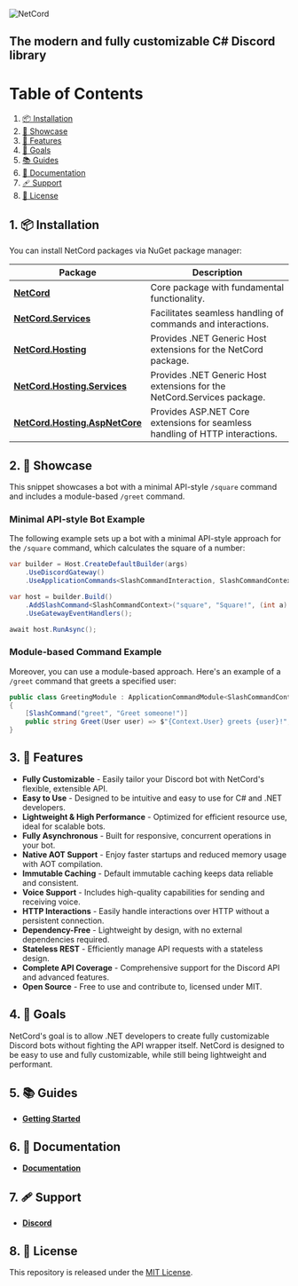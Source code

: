 ![NetCord](https://raw.githubusercontent.com/NetCordDev/NetCord/alpha/Resources/Logo/png/BigOutline.png)

## The modern and fully customizable C# Discord library

# Table of Contents

1. [📦 Installation](#installation)
2. [🚀 Showcase](#showcase)
3. [🎨 Features](#features)
4. [🥅 Goals](#goals)
5. [📚 Guides](#guides)
6. [📄 Documentation](#documentation)
7. [🩹 Support](#support)
6. [📜 License](#license)

## 1. 📦 Installation

You can install NetCord packages via NuGet package manager:

| Package                                                                                     | Description                                                                  |
|---------------------------------------------------------------------------------------------|------------------------------------------------------------------------------|
| **[NetCord](https://www.nuget.org/packages/NetCord)**                                       | Core package with fundamental functionality.                                 |
| **[NetCord.Services](https://www.nuget.org/packages/NetCord.Services)**                     | Facilitates seamless handling of commands and interactions.                  |
| **[NetCord.Hosting](https://www.nuget.org/packages/NetCord.Hosting)**                       | Provides .NET Generic Host extensions for the NetCord package.               |
| **[NetCord.Hosting.Services](https://www.nuget.org/packages/NetCord.Hosting.Services)**     | Provides .NET Generic Host extensions for the NetCord.Services package.      |
| **[NetCord.Hosting.AspNetCore](https://www.nuget.org/packages/NetCord.Hosting.AspNetCore)** | Provides ASP.NET Core extensions for seamless handling of HTTP interactions. |

## 2. 🚀 Showcase

This snippet showcases a bot with a minimal API-style `/square` command and includes a module-based `/greet` command.

### Minimal API-style Bot Example

The following example sets up a bot with a minimal API-style approach for the `/square` command, which calculates the square of a number:

```cs
var builder = Host.CreateDefaultBuilder(args)
    .UseDiscordGateway()
    .UseApplicationCommands<SlashCommandInteraction, SlashCommandContext>();

var host = builder.Build()
    .AddSlashCommand<SlashCommandContext>("square", "Square!", (int a) => $"{a}² = {a * a}")
    .UseGatewayEventHandlers();

await host.RunAsync();
```

### Module-based Command Example

Moreover, you can use a module-based approach. Here's an example of a `/greet` command that greets a specified user:

```cs
public class GreetingModule : ApplicationCommandModule<SlashCommandContext>
{
    [SlashCommand("greet", "Greet someone!")]
    public string Greet(User user) => $"{Context.User} greets {user}!";
}
```

## 3. 🎨 Features

- **Fully Customizable** - Easily tailor your Discord bot with NetCord's flexible, extensible API.
- **Easy to Use** - Designed to be intuitive and easy to use for C# and .NET developers.
- **Lightweight & High Performance** - Optimized for efficient resource use, ideal for scalable bots.
- **Fully Asynchronous** - Built for responsive, concurrent operations in your bot.
- **Native AOT Support** - Enjoy faster startups and reduced memory usage with AOT compilation.
- **Immutable Caching** - Default immutable caching keeps data reliable and consistent.
- **Voice Support** - Includes high-quality capabilities for sending and receiving voice.
- **HTTP Interactions** - Easily handle interactions over HTTP without a persistent connection.
- **Dependency-Free** - Lightweight by design, with no external dependencies required.
- **Stateless REST** - Efficiently manage API requests with a stateless design.
- **Complete API Coverage** - Comprehensive support for the Discord API and advanced features.
- **Open Source** - Free to use and contribute to, licensed under MIT.

## 4. 🥅 Goals

NetCord's goal is to allow .NET developers to create fully customizable Discord bots without fighting the API wrapper itself. NetCord is designed to be easy to use and fully customizable, while still being lightweight and performant.

## 5. 📚 Guides

- **[Getting Started](https://netcord.dev/guides/getting-started/installation.html)**

## 6. 📄 Documentation

- **[Documentation](https://netcord.dev/docs/index.html)**

## 7. 🩹 Support

- **[Discord](https://discord.gg/meaSHTGyUH)**

## 8. 📜 License

This repository is released under the [MIT License](https://github.com/NetCordDev/NetCord/blob/alpha/LICENSE.md).
